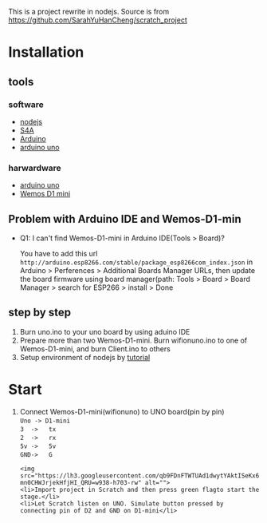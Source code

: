 This is a project rewrite in nodejs. Source is from https://github.com/SarahYuHanCheng/scratch_project

# Installation

## tools
### software
<ul>
	<li><a href="https://nodejs.org/en/">nodejs</a></li>
	<li><a href="http://s4a.cat/#downloads">S4A</a></li>
	<li><a href="https://www.arduino.cc/en/Main/Software">Arduino</a></li>
	<li><a href="">arduino uno</a></li>
</ul>

### harwardware

<ul>
	<li><a href="https://www.arduino.cc/en/Main/ArduinoBoardUno">arduino uno</a></li>
	<li><a href="https://wiki.wemos.cc/products:d1:d1_mini">Wemos D1 mini</a></li>
</ul>

## Problem with Arduino IDE and Wemos-D1-min
<ul>
	<li>Q1: I can't find Wemos-D1-mini in Arduino IDE(Tools > Board)? </li>
		<p>You have to add this url <code>http://arduino.esp8266.com/stable/package_esp8266com_index.json</code> in Arduino > Perferences > Additional Boards Manager URLs, then update the board firmware using board manager(path: Tools > Board > Board Manager > search for ESP266 > install > Done  </p>
</ul>

## step by step

<ol>
	<li>Burn uno.ino to your uno board by using aduino IDE</li>
	<li>Prepare more than two Wemos-D1-mini. Burn wifionuno.ino to one of Wemos-D1-mini, and burn Client.ino to others</li>
	<li>Setup environment of nodejs by <a href="https://nodejs.org/en/download/">tutorial</a></li>
	
</ol>

# Start
<ol>
	<li>Connect Wemos-D1-mini(wifionuno) to UNO board(pin by pin)<br><code>Uno -> D1-mini</code><br> 
								 <code>3  ->   tx  </code> <br>
								 <code>2  ->   rx  </code> <br>
								 <code>5v ->   5v  </code> <br>
								 <code>GND->   G</code></li>
								 
	<img src="https://lh3.googleusercontent.com/qb9FDnFTWTUAd1dwytYAktISeKx6rU8EpQkLWsSj7GIGXRC3YgZ9uNhE_G-mn0CHWJrjekHfjHI_QRU=w938-h703-rw" alt="">
	<li>Import project in Scratch and then press green flagto start the stage.</li>
	<li>Let Scratch listen on UNO. Simulate button pressed by connecting pin of D2 and GND on D1-mini</li>

</ol>
